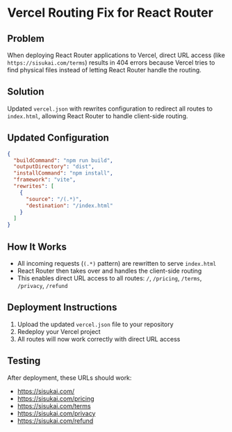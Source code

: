# Vercel Routing Fix for React Router

## Problem
When deploying React Router applications to Vercel, direct URL access (like `https://sisukai.com/terms`) results in 404 errors because Vercel tries to find physical files instead of letting React Router handle the routing.

## Solution
Updated `vercel.json` with rewrites configuration to redirect all routes to `index.html`, allowing React Router to handle client-side routing.

## Updated Configuration
```json
{
  "buildCommand": "npm run build",
  "outputDirectory": "dist",
  "installCommand": "npm install",
  "framework": "vite",
  "rewrites": [
    {
      "source": "/(.*)",
      "destination": "/index.html"
    }
  ]
}
```

## How It Works
- All incoming requests (`(.*)` pattern) are rewritten to serve `index.html`
- React Router then takes over and handles the client-side routing
- This enables direct URL access to all routes: `/`, `/pricing`, `/terms`, `/privacy`, `/refund`

## Deployment Instructions
1. Upload the updated `vercel.json` file to your repository
2. Redeploy your Vercel project
3. All routes will now work correctly with direct URL access

## Testing
After deployment, these URLs should work:
- https://sisukai.com/
- https://sisukai.com/pricing
- https://sisukai.com/terms
- https://sisukai.com/privacy
- https://sisukai.com/refund

